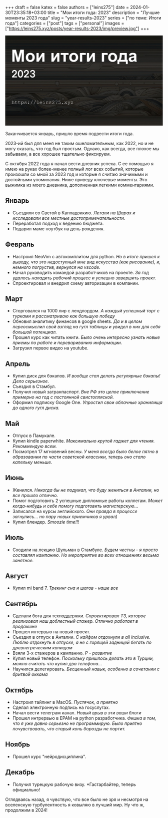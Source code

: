 +++ 
draft = false
katex = false
authors = ["leins275"]
date = 2024-01-30T23:35:18+03:00
title = "Мои итоги года: 2023"
description = "Лучшие моменты 2023 года"
slug = "year-results-2023"
series = ["по теме: Итоги года"]
categories = ["post"]
tags = ["personal"]
images = ["https://leins275.xyz/posts/year-results-2023/img/preview.jpg"]
+++

![year-results-2023](img/preview.jpg)

Заканчивается январь, пришло время подвести итоги года.

2023-ий был для меня не таким ошеломительным, как 2022, но и не могу сказать, что год был простым. Однако, как всегда, все плохое мы забываем, а все хорошее тщательно фиксируем.

С октября 2022 года я начал вести дневник успеха. С ее помощью я имею на руках более-менее полный лог всех событий, которые произошли со мной за 2023 год и которые я считаю значимыми и достойными упоминания. Ниже приведу ключевые моменты. Это выжимка из моего дневника, дополненная легкими комментариями.

## Январь
- Cъездили со Светой в Каппадоккию. *Летали на Шарах и исследовали все местные достопримечательности.*
- Переработал подход к ведению бюджета.
- Подарил маме ноутбук на день рождения.
## Февраль
- Настроил NeoVim с автокомплитом для python. *Но в итоге пришел к выводу, что это недоступный мне вид искусства (как рисование), и, немного погрустив, вернулся на vscode.*
- Начал руководить командой разработчиков на проекте. *За год удалось наладить рабочий процесс и успешно завершить проект.*
- Спроектировал и внедрил схему авторизации в компании.
## Март
- Сторговался на 1000 лир с лендлордом. *А каждый успешный торг с турками я рассматриваю как большую победу*
- Обновил аналитику финансов в google sheets. *Да и в целом переосмыслил свой взгляд на гугл таблицы и увидел в них для себя большой потенциал.*
- Прошел курс как читать книги. *Было очень интересно узнать новые приемы по работе и перевариванию информации.*
- Загрузил первое видео на youtube.
## Апрель
- Купил диск для бэкапов. *И вообще стал делать регулярные бэкапы! Дело серьезное.*
- Съездил в Стамбул. 
- Получил новый загранпаспорт. *Вне РФ это целое приключение примерно на год с постоянной свистопляской.*
- Оформил подписку Google One. *Упростил свои облачные хранилища до одного гугл диска.*
## Май
- Отпуск в Памукале.
- Купил kindle paperwhite. *Максимально крутой гаджет для чтения. Рекоммендую всем.*
- Посмотрел 17 мгновений весны. *У меня всегда было белое пятно в образовании по части советской классики, теперь оно стало капельку меньше.*
## Июнь
- Женился. *Никогда бы не подумал, что буду жениться в Анталии, но все прошло отлично.*
- Помог подготовить 2 успешные дипломные работы коллегам. *Может когда-нибудь и себе помогу подготовить магистерскую...*
- Записался на курсы английского. *Они правда в процессе загнулись... но пару новых приемчиков я урвал)*
- Купил блендер. *Smoozie time!!!*
## Июль
- Сходили на лекцию Шульман в Стамбуле. *Будем честны - я просто составлял кампанию. Но мероприятие во всех отношениях весьма занятное.*
## Август
- Купил mi band 7. *Трекинг сна и шагов - наше все*
## Сентябрь
- Сделали бота для техподдержки. *Спроектировал ТЗ, которое реализовал наш доблестный стажер. Отлично работает в продакшне*
- Прошел интервью на новый проект.
- Съездил в отпуск в Анталии. *С кайфом отдохнули в all inclusive. Люблю отдохнуть в отпуске, а не с горящей задницей бегать по древнегреческим капищам*
- Взяли 3-х стажеров в кампанию. *Р - развитие*
- Купил новый телефон. *Поскольку пришлось делать это в Турции, можно считать что купил два телефона...*
- Научился делегировать. *Бесценный навык, особенно в сочетании с бритвой оккама*
## Октябрь
- Настроил тайлинг в MacOS. *Пустячок, а приятно*
- Сделал электронную подпись на госуслугах.
- Начал вести телеграм канал. *Новый врыв в эти ваши блоги*
- Прошел интрервью в EPAM на python разработчика. *Фишка в том, что я уже давно серьезно не программирую. Было приятно почувствовать, что старый конь борозды не портит.*
## Ноябрь
- Прошел курс "нейродисциплина".
## Декабрь
- Получил турецкую рабочую визу. *Гастарбайтер, теперь официально!

Оглядваясь назад, я чувствую, что все было не зря и несмотря на вселенскую турбулентность я ковыляю в лучший мир. Ну что ж, продолжим в 2024!
